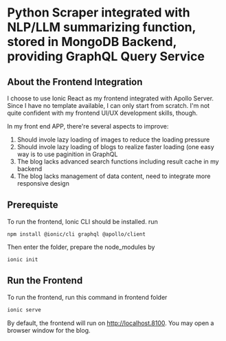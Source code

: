 # Python Scraper integrated with NLP/LLM summarizing function, stored in MongoDB Backend, providing GraphQL Query Service

## About the Frontend Integration
I choose to use Ionic React as my frontend integrated with Apollo Server. Since I have no template available, I can only start from scratch. I'm not quite confident with my frontend UI/UX development skills, though.

In my front end APP, there're several aspects to improve:
1. Should invole lazy loading of images to reduce the loading pressure
2. Should invole lazy loading of blogs to realize faster loading (one easy way is to use paginition in GraphQL
3. The blog lacks advanced search functions including result cache in my backend
4. The blog lacks management of data content, need to integrate more responsive design 

## Prerequiste
To run the frontend, Ionic CLI should be installed.
run
```
npm install @ionic/cli graphql @apollo/client
```
Then enter the folder, prepare the node_modules by
```
ionic init
```

## Run the Frontend
To run the frontend, run this command in frontend folder
```bash
ionic serve
```


By default, the frontend will run on http://localhost.8100. You may open a browser window for the blog.

